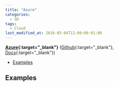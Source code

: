 ```yaml
---
title: "Azure"
categories:
  - SD
tags:
  - Cloud
last_modified_at: 2016-03-04T12:00:00-01:00
---
```


**[Azure](https://www.openstack.org/){:target="_blank"}** ([Github](https://github.com/Azure){:target="_blank"}, [Docs](https://docs.microsoft.com/en-us/azure/?product=featured){:target="_blank"})

- [Examples](#examples)

## Examples

